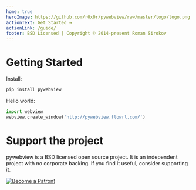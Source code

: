```yaml
---
home: true
heroImage: https://github.com/r0x0r/pywebview/raw/master/logo/logo.png
actionText: Get Started →
actionLink: /guide/
footer: BSD Licensed | Copyright © 2014-present Roman Sirokov
---
```


# Getting Started

Install:

``` bash
pip install pywebview
```


Hello world:
``` python
import webview
webview.create_window('http://pywebview.flowrl.com/')
```



# Support the project 

pywebview is a BSD licensed open source project. It is an independent project with no corporate backing. If you find it useful, consider supporting it.

<div class="center spc-m spc-bottom">
    <a href="https://www.patreon.com/bePatron?u=13226105" data-patreon-widget-type="become-patron-button">
        <img src='https://c5.patreon.com/external/logo/become_a_patron_button.png' alt='Become a Patron!'/>
    </a>
</div>
